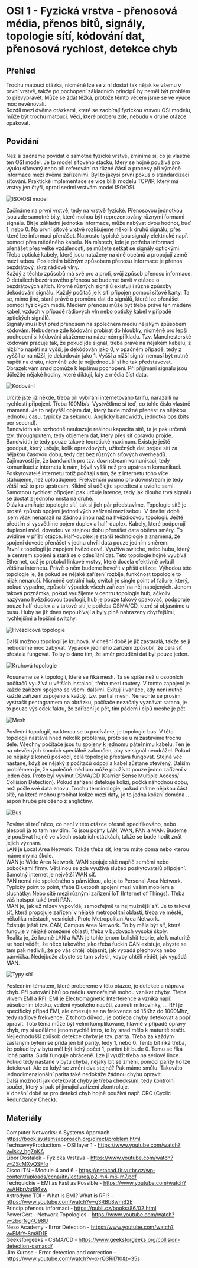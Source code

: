OSI 1 - Fyzická vrstva - přenosová média, přenos bitů, signály, topologie sítí, kódování dat, přenosová rychlost, detekce chyb
===

Přehled
---
Trochu matoucí otázka, nicméně lze se z ní dostat tak nějak ke všemu v první vrstvě, takže po pochopení základních principů by neměl být problém to převyprávět. Může se zdát těžká, protože těmto věcem jsme se ve výuce moc nevěnovali.       
Rozdíl mezi dvěma otázkami, které se zaobírají fyzickou vrsvou OSI modelu, může být trochu matoucí. Věci, které proberu zde, nebudu v druhé otázce opakovat.

Povídání
---
Než si začneme povídat o samotné fyzické vrstvě, zmíníme si, co je vlastně ten OSI model. Je to model síťového stacku, který se hojně používá pro výuku síťovaný nebo při referování na různé části a procesy při výměně informace mezi dvěma zařízeními. Byl to jakýsi první pokus o standardizaci síťování. Praktické implementace se více blíží modelu TCP/IP, který má vrstvy jen čtyři, oproti sedmi vrstvám model ISO/OSI.

![ISO/OSI model](ISO_network_model.png)

Začínáme na první vrstvě, tedy na vrstvě fyzické. Přenosovou jednotkou jsou zde samotné bity, které mohou být reprezentovány různymi formami signálu. Bit je základní jednotka informace, může nabývat dvou hodnot, buď 1, nebo 0. Na první síťové vrstvě rozlišujeme několik druhů signálu, přes které lze informaci přenášet. Naprosto typické jsou signály elektrické např. pomocí přes měděného kabelu. Na místech, kde je potřeba informaci přenášet přes velké vzdálenosti, se můžete setkat se signály optickými. Třeba optické kabely, které jsou nataženy na dně oceánů a propojují země mezi sebou. Posledním běžným způsobem přenosu informace je přenos bezdrátový, skrz rádiové vlny.           
Každý z těchto způsobů má své pro a proti, svůj způsob přenosu informace. O detailech bezdrátového přenosu se budeme bavit v otázce o bezdrátových sítích. Kromě různých signálů existují i různé způsoby dekódování signálu. Každý počítač je k síťi připojen pomocí síťové karty. Ta se, mimo jiné, stará právě o proměnu dat do signálů, které lze přenášet pomocí fyzických médií. Médiem přenosu může být třeba právě ten měděný kabel, vzduch v případě rádiových vln nebo optický kabel v případě optických signálů.     
Signály musí být před přenosem na společném médiu nějakým způsobem kódovám. Nebudeme zde kódování probírat do hloubky, nicméně pro lepší pochopení si kódování ukážeme na názorném příkladu. Tzv. Manchesterské kódování pracuje tak, že pokud jde signál, třeba právě na nějakém kabelu, z nižšího napětí na vyšší, je dekódován jako 0, v opačném případě, tedy z vyššího na nižší, je dekódován jako 1. Vyšší a nižší signál nemusí být nutně napětí na drátu, nicméně zde je nejjednoduší si ho tak představovat. Obrázek vám snad pomůže k lepšímu pochopení. Při příjimání signálu jsou důležité nějaké hodiny, které diktují, kdy z média číst data.

![Kódování](encoding.png)

Určitě jste již někde, třeba při vybírání internetováho tarifu, narazaili na rychlosti připojení. Třeba 100Mb/s. Vystvětlíme si teď, co tohle číslo vlastně znamená. Je to nejvyšší objem dat, který bude možné přenést za nějakou jednotku času, typicky za sekundu. Anglicky bandwidth, jednotka bps (bits per second).       
Bandwidth ale rozhodně neukazuje reálnou kapacita sítě, ta je pak určená tzv. throughputem, tedy objemem dat, který přes síť opravdu projde. Bandwidth je tedy pouze takové teoretické maximum. Existuje ještě goodput, který určuje, kolik opravdových, užitečných dat projde sítí za nějakou časovou dobu, tedy dat bez různých síťových overheadů. Zajímavostí je, že bandwidth pro tzv. downstream komunikaci, tedy komunikaci z internetu k nám, bývá vyšší než pro upstream komunikaci. Poskytovatelé internetu totiž počítají s tím, že z internetu toho více stahujeme, než uploadujeme. Frekvenční pásmo pro downstream je tedy větší než to pro upstream. Klidně si udělejte speedtest a uvidíte sami.        
Samotnou rychlost připojení pak určuje latence, tedy jak dlouho trvá signálu se dostat z jednoho místa na druhé.        
Otázka zmiňuje topologie sítí, tak si jich pár představíme. Topologie sítě je prostě způsob spojení jednotlivých zařízení mezi sebou. V dnešní době jsem však nenarazil na žádnou jinou naž na hvězdicovou topologii. Ještě předtím si vysvětlíme pojem duplex a half-duplex. Kabely, které podporují duplexní mód, dovedou ve stejnou dobu přenášet data oběma směry. To uvidíme v příští otázce. Half-duplex je starší technologie a znamená, že spojení dovede přenášet v jednu chvíli data pouze jedním směrem.       
První z topologii je zapojení hvězdicové. Využíva switche, nebo hubu, který je centrem spojení a stárá se o odesílání dat. Této topologie hojně využívá Ethernet, což je protokol linkové vrstvy, které docela efektivně ovládl většinu internetu. Právě o něm budeme hovořit v příští otázce. Výhodou této topologie je, že pokud se nějaké zařízení rozbije, funkčnost topologie to nijak nenaruší. Nicméně cetrální hub, switch je single point of failure, který, pokud vypadne, způsobí výpadek všech zařízení na něj napojených. Jenom taková poznámka, pokud využijeme v centru topologie hub, ačkoliv nazývano hvězdicovou topologií, hub je pouze takový opakovač, podporuje pouze half-duplex a v takové sítí je potřeba CSMA/CD, které si objasníme u busu. Huby se již dnes nepoužívají a byly plně nahrazeny chytřejšími, rychlejšími a lepšími switchy.

![Hvězdicová topologie](star_topology.svg)

Další možnou topologíí je kruhová. V dnešní době je již zastaralá, takže se jí nebudeme moc zabývat. Výpadek jediného zařízení způsobil, že celá síť přestala fungovat. To bylo dáno tím, že směr proudění dat byl pouze jeden.

![Kruhová topologie](ring_topology.webp)

Posuneme se k topologii, které se říká mesh. Ta se spíše než u osobních počítačů využívá u větších instalací, třeba mezi routery. V tomto zapojení je každé zařízení spojeno se všemi dalšími. Exitují i variace, kdy není nutně každé zařízení zapojeno s každý, tzv. partial mesh. Nenechte se prosím vystrašit pentagramem na obrázku, počítače nezačaly vyznávat satana, je to pouze výsledek faktu, že zařízení je pět, tím pádem i cípů meshe je pět.

![Mesh](mesh_topology.png)

Poslední topologií, na kterou se tu podíváme, je topologie bus. V této topologii nastává hned několik problému, proto se u ní zastavíme trochu déle. Všechny počítače jsou tu spojeny k jednomu páteřnímu kabelu. Ten je na otevřených koncích speciálně zakončen, aby se signál neodrážel. Pokud se nějaký z konců poškodí, celá topologie přestává fungovat. Stejná věc nastane, když se nějaký z počítačů odpojí a kabel zůstane otevřený. Dalším problémem je, že společné médium může používat pouze jedno zařízení v jeden čas. Proto byl vyvinut CSMA/CD (Carrier Sense Multiple Access/ Collision Detection). Pokud zařízení detekuje kolizi, počká náhodnou dobu, než pošle své data znovu. Trochu terminologie, pokud máme nějakou část sítě, na které mohou probíhat kolize mezi daty, je to jedna kolizní doména .. aspoň hrubě přeloženo z angličtiny.

![Bus](bus_topology.PNG)

Povíme si teď něco, co není v této otázce přesně specifikováno, nebo alespoň já to tam nevidím. To jsou pojmy LAN, WAN, PAN a MAN. Budeme je používat hojně ve všech ostatních otázkách, takže se bude hodit znát jejich význam.        
LAN je Local Area Network. Takže třeba síť, kterou máte doma nebo kterou máme my na škole.      
WAN je Wide Area Network. WAN spojuje sítě napříč zeměmi nebo pobočkami firmy. Většinou se zde využívá služeb poskytovatelů připojení. Samotný internet je největší WAN síť.        
PAN nemá nic společného s pánvičkou, ale je to Personal Area Network. Typicky point to point, třeba Bluetooth spojení mezi vaším mobilem a sluchátky. Nebo sítě mezi různými zařízení IoT (Internet of Things). Třeba váš hotspot také tvoří PAN.     
MAN je, jak už název vypovídá, samozřejmě ta nejmužnější síť. Je to taková síť, která propojuje zařízení v nějaké metropolitní oblasti, třeba ve městě, několika městach, vesnicích. Proto Metropolitan Area Network.      
Existuje ještě tzv. CAN, Campus Area Network. To by měla být síť, která funguje v nějaké omezené oblasti, třeba v budovách vysoké školy.        
Realita je, že kromě LAN a WAN je tohle jenom bullshit teorie, ale k maturitě se hodí vědět, že něco takového jako třeba fuckin CAN existuje, abyste se tam pak nedivili, že po vás chtějí objasnit, jak vypadá plechovka nebo pánvička. Nedejbože abyste se tam svlékli, kdyby chtěli vědět, jak vypádá MAN.

![Typy sítí](network_types.png)

Posledním tématem, které probereme v této otázce, je detekce a náprava chyb. Při putování bitů po médiu samozřejmě mohou vznikat chyby. Třeba vlivem EMI a RFI. EMI je Electromagnetic Interference a vzniká např. působením blesku, vedení vysokého napětí, zapnutí mikrovlnky, ... RFI je specifický případ EMI, ale omezuje se na frekvence od 15Khz do 1000Mhz, tedy radiové frekvence. Z tohoto důvodu je potřeba chyby detekovat a popř. opravit. Toto téma může být velmi komplikované, hlavně v případě opravy chyb, my si uděláme jenom rychlé intro, to by snad mělo k maturitě stačit.      
Nejjednodušší způsob detekce chyby je tzv. parita. Třeba za každým zaslaným bytem se přidá jen bit parity, tedy 1, nebo 0. Tento bit říká třeba, že pokud by v bytu měl být lichý počet 1, paritní bit bude 0. Tomu se říká lichá parita. Sudá funguje obráceně. Lze ji využít třeba na sériové lince. Pokud tedy nastane v bytu chyba, nějaký bit se změní, pomocí parity ho lze detekovat. Ale co když se změní dva stejné? Pak máme smůlu. Takováto jednodimenzionální parita také nedokáže žádnou chybu opravit.        
Další možností jak detekovat chyby je třeba checksum, tedy kontrolní součet, který si pak přijímající zařízení zkontroluje.     
V dnešní době se pro detekci chyb hojně používá např. CRC (Cyclic Redundancy Check).

Materiály
---
Computer Networks: A Systems Approach - https://book.systemsapproach.org/direct/problem.html        
TechsavvyProductions - OSI layer 1 - https://www.youtube.com/watch?v=lsky_bgZoKA        
Libor Dostalek - Fyzická Vrstava - https://www.youtube.com/watch?v=ZScMXyQSFfo      
Cisco ITN - Module 4 and 6 - https://netacad.fit.vutbr.cz/wp-content/uploads/ccna/itn/lectures/p2-m4-m6-m7.pdf      
Techquickie - EMI as Fast as Possible - https://www.youtube.com/watch?v=AHbrVad86xw     
Astrodyne TDI - What is EMI? What is RFI? - https://www.youtube.com/watch?v=g3RBb8wmB2E     
Princip přenosu informací - https://publi.cz/books/86/02.html       
PowerCert - Network Topologies - https://www.youtube.com/watch?v=zbqrNg4C98U        
Neso Academy - Error Detection - https://www.youtube.com/watch?v=EMrY-8m8D1E        
Geeksforgeeks - CSMA/CD - https://www.geeksforgeeks.org/collision-detection-csmacd/     
Jim Kurose - Error detection and correction - https://www.youtube.com/watch?v=x-rQ3RiI7I0&t=35s